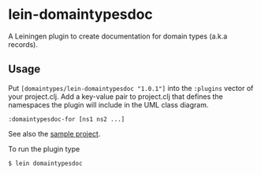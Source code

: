 lein-domaintypesdoc
===================

A Leiningen plugin to create documentation for domain types (a.k.a records).

Usage
-----

Put `[domaintypes/lein-domaintypesdoc "1.0.1"]` into the `:plugins` vector of your project.clj.
Add a key-value pair to project.clj that defines the namespaces the plugin will
include in the UML class diagram.

    :domaintypesdoc-for [ns1 ns2 ...]

See also the [sample project](../sample/project.clj).
    
To run the plugin type

    $ lein domaintypesdoc

